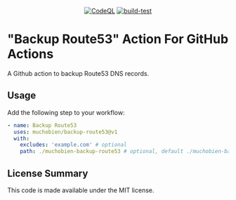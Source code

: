 <p align="center">
  <a href="https://github.com/muchobien/backup-route53/actions/workflows/codeql-analysis.yml"><img src="https://github.com/muchobien/backup-route53/actions/workflows/codeql-analysis.yml/badge.svg?branch=main" alt="CodeQL"></a>
<a href="https://github.com/muchobien/backup-route53/actions/workflows/test.yml"><img src="https://github.com/muchobien/backup-route53/actions/workflows/test.yml/badge.svg?branch=main" alt="build-test"></a>
</p>

# "Backup Route53" Action For GitHub Actions

A Github action to backup Route53 DNS records.

## Usage

Add the following step to your workflow:

```yaml
- name: Backup Route53
  uses: muchobien/backup-route53@v1
  with:
    excludes: 'example.com' # optional
    path: ./muchobien-backup-route53 # optional, default ./muchobien-backup-route53
```

## License Summary

This code is made available under the MIT license.
